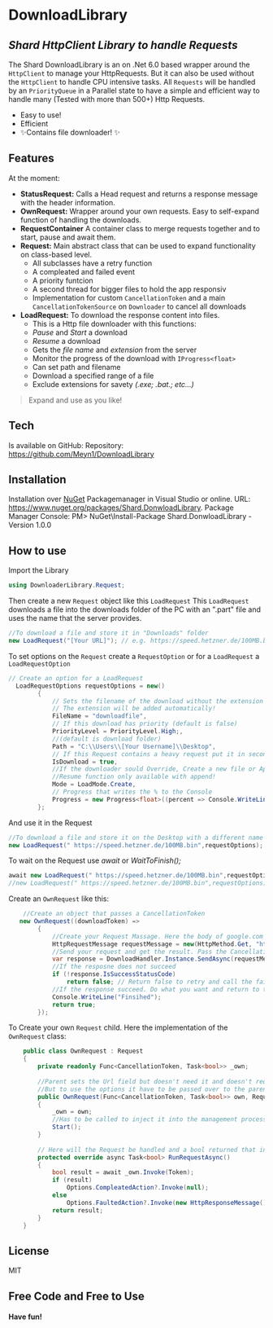 ﻿# DownloadLibrary
## _Shard HttpClient Library to handle Requests_


The Shard DownloadLibrary is an on .Net 6.0 based wrapper around the `HttpClient` to manage your HttpRequests. But it can also be used without the `HttpClient` to handle CPU intensive tasks.
All `Requests` will be handled by an `PriorityQueue` in a Parallel state to have a simple and efficient way to handle many (Tested with more than 500+) Http Requests.

- Easy to use!
- Efficient 
- ✨Contains file downloader! ✨

## Features
At the moment:
- **StatusRequest:** Calls a Head request and returns a response message with the header information.
- **OwnRequest:** Wrapper around your own requests. Easy to self-expand function of handling the downloads.
- **RequestContainer** A container class to merge requests together and to start, pause and await them.
- **Request:** Main abstract class that can be used to expand functionality on class-based level.
    - All subclasses have a retry function
    - A compleated and failed event
    - A priority funtcion
    - A second thread for bigger files to hold the app responsiv
    - Implementation for custom `CancellationToken` and a main `CancellationTokenSource` on `Downloader` to cancel all downloads
- **LoadRequest:** To download the response content into files.
  - This is a Http file downloader with this functions:
  - *Pause* and *Start* a download
  - *Resume* a download
  - Gets the *file name* and *extension* from the server 
  - Monitor the progress of the download with `IProgress<float>`
  - Can set path and filename 
  - Download a specified range of a file
  - Exclude extensions for savety _(.exe; .bat.; etc...)_

> Expand and use as you like!

## Tech
Is available on GitHub:
Repository: https://github.com/Meyn1/DownloadLibrary

## Installation

Installation over [NuGet](https://www.nuget.org/packages/Shard.DonwloadLibrary) Packagemanager in Visual Studio or online.
URL: https://www.nuget.org/packages/Shard.DonwloadLibrary.
Package Manager Console: PM> NuGet\Install-Package Shard.DonwloadLibrary -Version 1.0.0

## How to use

Import the Library
```cs
using DownloaderLibrary.Request;
```
Then create a new `Request` object like this `LoadRequest`
This `LoadRequest` downloads a file into the downloads folder of the PC with an ".part" file and uses the name that the server provides.
```cs
//To download a file and store it in "Downloads" folder
new LoadRequest("[Your URL]"); // e.g. https://speed.hetzner.de/100MB.bin
```
To set options on the `Request` create a `RequestOption` or for a `LoadRequest` a `LoadRequestOption`
```cs
// Create an option for a LoadRequest
  LoadRequestOptions requestOptions = new()
        {
            // Sets the filename of the download without the extension
            // The extension will be added automatically!
            FileName = "downloadfile", 
            // If this download has priority (default is false)
            PriorityLevel = PriorityLevel.High;, 
            //(default is download folder)
            Path = "C:\\Users\\[Your Username]\\Desktop", 
            // If this Request contains a heavy request put it in second thread (default is false)
            IsDownload = true,
            //If the downloader sould Override, Create a new file or Append (default is Append)
            //Resume function only available with append!
            Mode = LoadMode.Create, 
            // Progress that writes the % to the Console
            Progress = new Progress<float>((percent => Console.WriteLine(percent + "%"))) 
        };
```
And use it in the Request
```cs
//To download a file and store it on the Desktop with a different name
new LoadRequest(" https://speed.hetzner.de/100MB.bin",requestOptions);
```
To wait on the Request use *await* or *WaitToFinish();*
```cs
await new LoadRequest(" https://speed.hetzner.de/100MB.bin",requestOptions).Task;
//new LoadRequest(" https://speed.hetzner.de/100MB.bin",requestOptions).WaitToFinish();
```
Create an `OwnRequest` like this:
```cs
    //Create an object that passes a CancellationToken
   new OwnRequest((downloadToken) =>
        {
            //Create your Request Massage. Here the body of google.com
            HttpRequestMessage requestMessage = new(HttpMethod.Get, "https://www.google.com");
            //Send your request and get the result. Pass the CancellationToken for handling it later over the Request object
            var response = DownloadHandler.Instance.SendAsync(requestMessage, downloadToken).Result;
            //If the resposne does not succeed
            if (!response.IsSuccessStatusCode)
                return false; // Return false to retry and call the failed method
            //If the response succeed. Do what you want and return to to finish the request
            Console.WriteLine("Finsihed");
            return true;
        });
```
To Create your own `Request` child. Here the implementation of the `OwnRequest` class:
```cs
    public class OwnRequest : Request
    {
        private readonly Func<CancellationToken, Task<bool>> _own;
        
        //Parent sets the Url field but doesn't need it and doesn't require a RequestOption because it creates then a new one.
        //But to use the options it have to be passed over to the parent
        public OwnRequest(Func<CancellationToken, Task<bool>> own, RequestOptions? requestOptions = null) : base(string.Empty, requestOptions)
        {
            _own = own;
            //Has to be called to inject it into the management process
            Start();
        }
        
        // Here will the Request be handled and a bool returned that indicates if it succeed
        protected override async Task<bool> RunRequestAsync()
        {
            bool result = await _own.Invoke(Token);
            if (result)
                Options.CompleatedAction?.Invoke(null);
            else
                Options.FaultedAction?.Invoke(new HttpResponseMessage());
            return result;
        }
    }
```
## License

MIT

## **Free Code** and **Free to Use**
#### Have fun!
